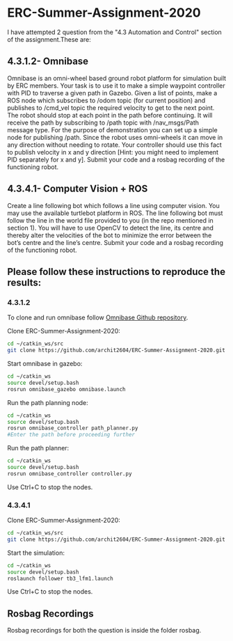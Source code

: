 # ERC-Summer-Assignment-2020
I have attempted 2 question from the "4.3 Automation and Control" section of the assignment.These are:

## 4.3.1.2- Omnibase
Omnibase is an omni-wheel based ground robot platform for simulation
built by ERC members. Your task is to use it to make a simple waypoint
controller with PID to traverse a given path in Gazebo. Given a list of
points, make a ROS node which subscribes to /odom topic (for current
position) and publishes to /cmd_vel topic the required velocity to get to
the next point. The robot should stop at each point in the path before
continuing. It will receive the path by subscribing to /path topic with
/nav_msgs/Path message type. For the purpose of demonstration you can
set up a simple node for publishing /path.
Since the robot uses omni-wheels it can move in any direction without
needing to rotate. Your controller should use this fact to publish velocity in
x and y direction [Hint: you might need to implement PID separately for x
and y]. Submit your code and a rosbag recording of the functioning robot.

## 4.3.4.1- Computer Vision + ROS
Create a line following bot which follows a line using computer vision.
You may use the available turtlebot platform in ROS. The line following bot
must follow the line in the world file provided to you (in the repo
mentioned in section 1). You will have to use OpenCV to detect the line,
its centre and thereby alter the velocities of the bot to minimize the error
between the bot’s centre and the line’s centre. Submit your code and a
rosbag recording of the functioning robot.

## Please follow these instructions to reproduce the results:
### 4.3.1.2
To clone and run omnibase follow [Omnibase Github repository](https://github.com/ERC-BPGC/omnibase).

Clone ERC-Summer-Assignment-2020:
```bash
cd ~/catkin_ws/src
git clone https://github.com/archit2604/ERC-Summer-Assignment-2020.git
```
Start omnibase in gazebo:
```bash
cd ~/catkin_ws
source devel/setup.bash
rosrun omnibase_gazebo omnibase.launch
```
Run the path planning node:
```bash
cd ~/catkin_ws
source devel/setup.bash
rosrun omnibase_controller path_planner.py
#Enter the path before proceeding further
```
Run the path planner:
```bash
cd ~/catkin_ws
source devel/setup.bash
rosrun omnibase_controller controller.py
```
Use Ctrl+C to stop the nodes.

### 4.3.4.1
Clone ERC-Summer-Assignment-2020:
```bash
cd ~/catkin_ws/src
git clone https://github.com/archit2604/ERC-Summer-Assignment-2020.git
```
Start the simulation:
```bash
cd ~/catkin_ws
source devel/setup.bash
roslaunch follower tb3_lfm1.launch
```
Use Ctrl+C to stop the nodes.

## Rosbag Recordings
Rosbag recordings for both the question is inside the folder rosbag.
